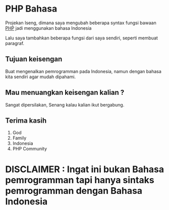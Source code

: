 # PHP Bahasa
<p>Projekan Iseng, dimana saya mengubah beberapa syntax fungsi bawaan <a href="https://github.com/php/php-src">PHP</a> jadi menggunakan bahasa Indonesia</p>
<p>Lalu saya tambahkan beberapa fungsi dari saya sendiri, seperti membuat paragraf.</p>

## Tujuan keisengan
<p>Buat mengenalkan pemrogramman pada Indonesia, namun dengan bahasa kita sendiri agar mudah dipahami.</p>

## Mau menuangkan keisengan kalian ?
<p>Sangat dipersilakan, Senang kalau kalian ikut bergabung.</p>

## Terima kasih
1. God
2. Family
3. Indonesia
3. PHP Community

# DISCLAIMER : Ingat ini bukan Bahasa pemrogramman tapi hanya sintaks pemrogramman dengan Bahasa Indonesia
